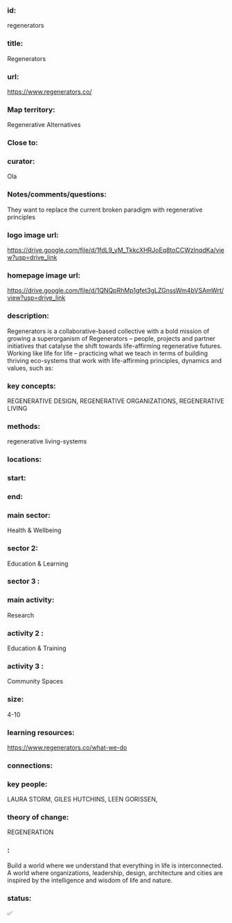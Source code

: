 ### id: 
  regenerators
### title: 
  Regenerators
### url: 
  https://www.regenerators.co/
### Map territory: 
  Regenerative Alternatives
### Close to: 
  
### curator: 
  Ola
### Notes/comments/questions: 
  They want to replace the current broken paradigm with regenerative principles
### logo image url: 
  https://drive.google.com/file/d/1fdL9_yM_TkkcXHRJoEq8toCCWzlnqdKa/view?usp=drive_link
### homepage image url: 
  https://drive.google.com/file/d/1QNQpRhMp1gfet3gLZGnssWm4bVSAmWrt/view?usp=drive_link
### description: 
  Regenerators is a collaborative-based collective with a bold mission of growing a superorganism of Regenerators – people, projects and partner initiatives that catalyse the shift towards life-affirming regenerative futures. Working like life for life – practicing what we teach in terms of building thriving eco-systems that work with life-affirming principles, dynamics and values, such as:
### key concepts: 
  REGENERATIVE DESIGN,
REGENERATIVE ORGANIZATIONS,
REGENERATIVE LIVING
### methods: 
  regenerative living-systems
### locations: 
  
### start: 
  
### end: 
  
### main sector: 
  Health & Wellbeing
### sector 2: 
  Education & Learning
### sector 3 : 
  
### main activity: 
  Research
### activity 2 : 
  Education & Training
### activity 3 : 
  Community Spaces
### size: 
  4-10
### learning resources: 
  https://www.regenerators.co/what-we-do
### connections: 
  
### key people: 
  LAURA STORM, 
GILES HUTCHINS, 
LEEN GORISSEN,
### theory of change: 
  REGENERATION
### : 
  Build a world where we understand that everything in life is interconnected. A world where organizations, leadership, design, architecture and cities are inspired by the intelligence and wisdom of life and nature.
### status: 
  ✅
